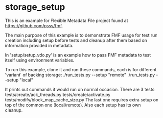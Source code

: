 # storage_setup
This is an example for Flexible Metadata File project found at https://github.com/psss/fmf.

The main purpose of this example is to demonstrate FMF usage for test run creation including setup before tests and cleanup after them based on information provided in metadata.

In 'setup/setup_vdo.py' is an example how to pass FMF metadata to test itself using environment variables.

To run this example, clone it and run these commands, each is for different 'variant' of backing storage:
./run_tests.py --setup "remote"
./run_tests.py --setup "local"

It prints out commands it would run on normal occasion. There are 3 tests:
tests/create/ack_threads.py
tests/create/activate.py
tests/modify/block_map_cache_size.py
The last one requires extra setup on top of the common one (local/remote). Also each setup has its own cleanup.
